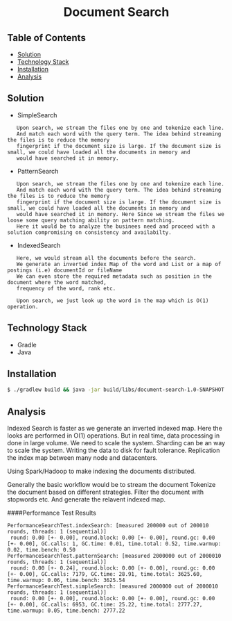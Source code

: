 <h1 align="center">Document Search</h1>

## Table of Contents
- [Solution](#solution)
- [Technology Stack](#technology-stack)
- [Installation](#installation)
- [Analysis](#analysis)

## Solution
 - SimpleSearch
 ```text
    Upon search, we stream the files one by one and tokenize each line.
    And match each word with the query term. The idea behind streaming the files is to reduce the memory 
    fingerprint if the document size is large. If the document size is small, we could have loaded all the documents in memory and 
    would have searched it in memory. 
```

 - PatternSearch
 ```text
    Upon search, we stream the files one by one and tokenize each line.
    And match each word with the query term. The idea behind streaming the files is to reduce the memory 
    fingerprint if the document size is large. If the document size is small, we could have loaded all the documents in memory and 
    would have searched it in memory. Here Since we stream the files we loose some query matching ability on pattern matching.
    Here it would be to analyze the businees need and proceed with a solution compromising on consistency and availabilty.
```

 - IndexedSearch
 ```text
    Here, we would stream all the documents before the search.
    We generate an inverted index Map of the word and List or a map of postings (i.e) documentId or fileName
    We can even store the required metadata such as position in the document where the word matched,
    frequency of the word, rank etc.
    
    Upon search, we just look up the word in the map which is O(1) operation.
```

## Technology Stack
- Gradle
- Java

## Installation

```sh
$ ./gradlew build && java -jar build/libs/document-search-1.0-SNAPSHOT.jar
```


## Analysis

Indexed Search is faster as we generate an inverted indexed map. Here the looks are performed in O(1) operations.
But in real time, data processing in done in large volume. We need to scale the system.
Sharding can be an way to scale the system. Writing the data to disk for fault tolerance. 
Replication the index map between many node and datacenters.

Using Spark/Hadoop to make indexing the documents distributed.

Generally the basic workflow would be to 
stream the document
Tokenize the document based on different strategies.
Filter the document with stopwords etc.
And generate the relavent indexed map.

####Performance Test Results
````text
PerformanceSearchTest.indexSearch: [measured 200000 out of 200010 rounds, threads: 1 (sequential)]
 round: 0.00 [+- 0.00], round.block: 0.00 [+- 0.00], round.gc: 0.00 [+- 0.00], GC.calls: 1, GC.time: 0.01, time.total: 0.52, time.warmup: 0.02, time.bench: 0.50
PerformanceSearchTest.patternSearch: [measured 2000000 out of 2000010 rounds, threads: 1 (sequential)]
 round: 0.00 [+- 0.24], round.block: 0.00 [+- 0.00], round.gc: 0.00 [+- 0.00], GC.calls: 7179, GC.time: 28.91, time.total: 3625.60, time.warmup: 0.06, time.bench: 3625.54
PerformanceSearchTest.simpleSearch: [measured 2000000 out of 2000010 rounds, threads: 1 (sequential)]
 round: 0.00 [+- 0.00], round.block: 0.00 [+- 0.00], round.gc: 0.00 [+- 0.00], GC.calls: 6953, GC.time: 25.22, time.total: 2777.27, time.warmup: 0.05, time.bench: 2777.22

````
